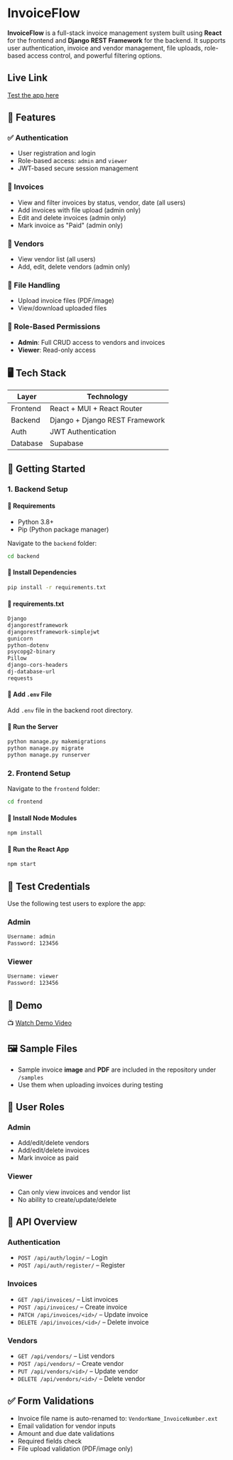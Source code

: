 # InvoiceFlow

**InvoiceFlow** is a full-stack invoice management system built using **React** for the frontend and **Django REST Framework** for the backend. It supports user authentication, invoice and vendor management, file uploads, role-based access control, and powerful filtering options.

## Live Link

[Test the app here](https://invoice-management-system-two.vercel.app/)

## 🔧 Features

### ✅ Authentication

* User registration and login
* Role-based access: `admin` and `viewer`
* JWT-based secure session management

### 📄 Invoices

* View and filter invoices by status, vendor, date (all users)
* Add invoices with file upload (admin only)
* Edit and delete invoices (admin only)
* Mark invoice as "Paid" (admin only)

### 🧾 Vendors

* View vendor list (all users)
* Add, edit, delete vendors (admin only)

### 📁 File Handling

* Upload invoice files (PDF/image)
* View/download uploaded files

### 🧑 Role-Based Permissions

* **Admin**: Full CRUD access to vendors and invoices
* **Viewer**: Read-only access



## 🖥️ Tech Stack

| Layer    | Technology                     |
| -------- | ------------------------------ |
| Frontend | React + MUI + React Router     |
| Backend  | Django + Django REST Framework |
| Auth     | JWT Authentication             |
| Database | Supabase                       |


## 🚀 Getting Started

### 1. Backend Setup

#### 🔹 Requirements

* Python 3.8+
* Pip (Python package manager)

Navigate to the `backend` folder:

```bash
cd backend
```

#### 🔹 Install Dependencies

```bash
pip install -r requirements.txt
```

#### 🔹 requirements.txt

```txt
Django
djangorestframework
djangorestframework-simplejwt
gunicorn
python-dotenv
psycopg2-binary
Pillow
django-cors-headers
dj-database-url
requests
```

#### 🔹 Add `.env` File

Add `.env` file in the backend root directory.

#### 🔹 Run the Server

```bash
python manage.py makemigrations
python manage.py migrate
python manage.py runserver
```


### 2. Frontend Setup

Navigate to the `frontend` folder:

```bash
cd frontend
```

#### 🔹 Install Node Modules

```bash
npm install
```

#### 🔹 Run the React App

```bash
npm start
```


## 👥 Test Credentials

Use the following test users to explore the app:

### Admin

```txt
Username: admin  
Password: 123456
```

### Viewer

```txt
Username: viewer  
Password: 123456
```


## 🎥 Demo

📺 [Watch Demo Video](https://your-demo-video-link.com)


## 🖼️ Sample Files

* Sample invoice **image** and **PDF** are included in the repository under `/samples`
* Use them when uploading invoices during testing


## 🔐 User Roles

### Admin

* Add/edit/delete vendors
* Add/edit/delete invoices
* Mark invoice as paid

### Viewer

* Can only view invoices and vendor list
* No ability to create/update/delete


## 🧪 API Overview

### Authentication

* `POST /api/auth/login/` – Login
* `POST /api/auth/register/` – Register

### Invoices

* `GET /api/invoices/` – List invoices
* `POST /api/invoices/` – Create invoice
* `PATCH /api/invoices/<id>/` – Update invoice
* `DELETE /api/invoices/<id>/` – Delete invoice

### Vendors

* `GET /api/vendors/` – List vendors
* `POST /api/vendors/` – Create vendor
* `PUT /api/vendors/<id>/` – Update vendor
* `DELETE /api/vendors/<id>/` – Delete vendor


## ✅ Form Validations

* Invoice file name is auto-renamed to: `VendorName_InvoiceNumber.ext`
* Email validation for vendor inputs
* Amount and due date validations
* Required fields check
* File upload validation (PDF/image only)


